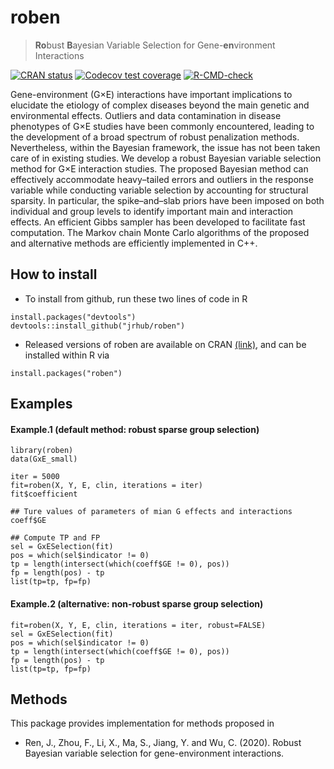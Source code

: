 
<!-- README.md is generated from README.Rmd. Please edit that file -->

# roben

> **Ro**bust **B**ayesian Variable Selection for Gene-**en**vironment
> Interactions

<!-- badges: start -->
<!-- [![CRAN](https://www.r-pkg.org/badges/version/spinBayes)](https://cran.r-project.org/package=spinBayes) -->
<!-- [![CRAN RStudio mirror downloads](http://cranlogs.r-pkg.org/badges/spinBayes)](http://www.r-pkg.org/pkg/spinBayes) -->

[![CRAN
status](https://www.r-pkg.org/badges/version/roben)](https://CRAN.R-project.org/package=roben)
[![Codecov test
coverage](https://codecov.io/gh/jrhub/roben/branch/master/graph/badge.svg)](https://codecov.io/gh/jrhub/roben?branch=master)
[![R-CMD-check](https://github.com/jrhub/robin/actions/workflows/R-CMD-check.yaml/badge.svg)](https://github.com/jrhub/robin/actions/workflows/R-CMD-check.yaml)
<!-- badges: end -->

Gene-environment (G×E) interactions have important implications to
elucidate the etiology of complex diseases beyond the main genetic and
environmental effects. Outliers and data contamination in disease
phenotypes of G×E studies have been commonly encountered, leading to the
development of a broad spectrum of robust penalization methods.
Nevertheless, within the Bayesian framework, the issue has not been
taken care of in existing studies. We develop a robust Bayesian variable
selection method for G×E interaction studies. The proposed Bayesian
method can effectively accommodate heavy–tailed errors and outliers in
the response variable while conducting variable selection by accounting
for structural sparsity. In particular, the spike–and–slab priors have
been imposed on both individual and group levels to identify important
main and interaction effects. An efficient Gibbs sampler has been
developed to facilitate fast computation. The Markov chain Monte Carlo
algorithms of the proposed and alternative methods are efficiently
implemented in C++.

## How to install

- To install from github, run these two lines of code in R

<!-- -->

    install.packages("devtools")
    devtools::install_github("jrhub/roben")

- Released versions of roben are available on CRAN
  [(link)](https://cran.r-project.org/package=roben), and can be
  installed within R via

<!-- -->

    install.packages("roben")

## Examples

#### Example.1 (default method: robust sparse group selection)

    library(roben)
    data(GxE_small)

    iter = 5000
    fit=roben(X, Y, E, clin, iterations = iter)
    fit$coefficient

    ## Ture values of parameters of mian G effects and interactions
    coeff$GE

    ## Compute TP and FP
    sel = GxESelection(fit)
    pos = which(sel$indicator != 0)
    tp = length(intersect(which(coeff$GE != 0), pos))
    fp = length(pos) - tp
    list(tp=tp, fp=fp)

#### Example.2 (alternative: non-robust sparse group selection)

    fit=roben(X, Y, E, clin, iterations = iter, robust=FALSE)
    sel = GxESelection(fit)
    pos = which(sel$indicator != 0)
    tp = length(intersect(which(coeff$GE != 0), pos))
    fp = length(pos) - tp
    list(tp=tp, fp=fp)

<!-- #### Example.3 (non-sparse) -->
<!-- ``` -->
<!-- data(gExp.L) -->
<!-- test = sample((1:nrow(X2)), floor(nrow(X2)/5)) -->
<!-- spbayes=BVCfit(X2[-test,], Y2[-test,], Z2[-test,], E2[-test,], clin2[-test,], structural=TRUE, sparse=FALSE) -->
<!-- spbayes -->
<!-- selected = BVSelection(spbayes) -->
<!-- selected -->
<!-- pred = predict(spbayes, X2[test,], Z2[test,], E2[test,], clin2[test,], Y2[test,]) -->
<!-- pred$pmse -->
<!-- # c(pred$y.pred) -->
<!-- ``` -->

## Methods

This package provides implementation for methods proposed in

- Ren, J., Zhou, F., Li, X., Ma, S., Jiang, Y. and Wu, C. (2020). Robust
  Bayesian variable selection for gene-environment interactions.

